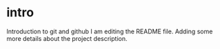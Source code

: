 # intro
Introduction to git and github
I am editing the README file. Adding some more details about the project description.

